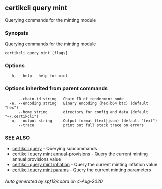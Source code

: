 ## certikcli query mint

Querying commands for the minting module

### Synopsis

Querying commands for the minting module

```
certikcli query mint [flags]
```

### Options

```
  -h, --help   help for mint
```

### Options inherited from parent commands

```
      --chain-id string   Chain ID of tendermint node
  -e, --encoding string   Binary encoding (hex|b64|btc) (default "hex")
      --home string       directory for config and data (default "~/.certikcli")
  -o, --output string     Output format (text|json) (default "text")
      --trace             print out full stack trace on errors
```

### SEE ALSO

* [certikcli query](certikcli_query.md)	 - Querying subcommands
* [certikcli query mint annual-provisions](certikcli_query_mint_annual-provisions.md)	 - Query the current minting annual provisions value
* [certikcli query mint inflation](certikcli_query_mint_inflation.md)	 - Query the current minting inflation value
* [certikcli query mint params](certikcli_query_mint_params.md)	 - Query the current minting parameters

###### Auto generated by spf13/cobra on 4-Aug-2020
